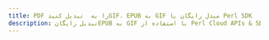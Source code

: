 ---title: PDF را به  تبدیل کنیدGIF، EPUB به GIF مبدل رایگان یا Perl SDKdescription: تبدیل رایگانEPUB به GIF با استفاده از Perl Cloud APIs & SDK همچنین اسناد PDF را در Cloud ایجاد، ویرایش و رندر کنید.---